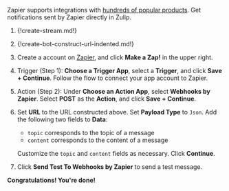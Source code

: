Zapier supports integrations with
[hundreds of popular products](https://zapier.com/apps). Get notifications
sent by Zapier directly in Zulip.

1. {!create-stream.md!}

1. {!create-bot-construct-url-indented.md!}

1. Create a account on [Zapier](https://zapier.com), and click **Make a Zap!** in the upper right.

1. Trigger (Step 1): **Choose a Trigger App**, select a **Trigger**, and click **Save + Continue**.
   Follow the flow to connect your app account to Zapier.

1. Action (Step 2): Under **Choose an Action App**, select **Webhooks by Zapier**. Select
   **POST** as the **Action**, and click **Save + Continue**.

1. Set **URL** to the URL constructed above. Set **Payload Type** to `Json`.
   Add the following two fields to **Data**:

    * `topic` corresponds to the topic of a message
    * `content` corresponds to the content of a message

    Customize the `topic` and `content` fields as necessary. Click **Continue**.

1. Click **Send Test To Webhooks by Zapier** to send a test message.

**Congratulations! You're done!**
